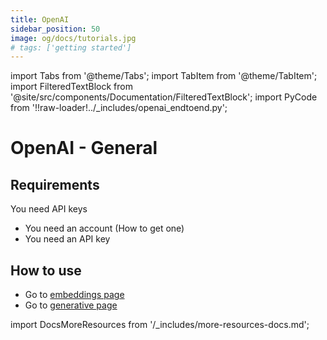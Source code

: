 ```yaml
---
title: OpenAI
sidebar_position: 50
image: og/docs/tutorials.jpg
# tags: ['getting started']
---
```


import Tabs from '@theme/Tabs';
import TabItem from '@theme/TabItem';
import FilteredTextBlock from '@site/src/components/Documentation/FilteredTextBlock';
import PyCode from '!!raw-loader!../_includes/openai_endtoend.py';

# OpenAI - General

## Requirements

You need API keys
- You need an account (How to get one)
- You need an API key

## How to use

- Go to [embeddings page](./embeddings.md)
- Go to [generative page](./generative.md)

import DocsMoreResources from '/_includes/more-resources-docs.md';

<DocsMoreResources />
